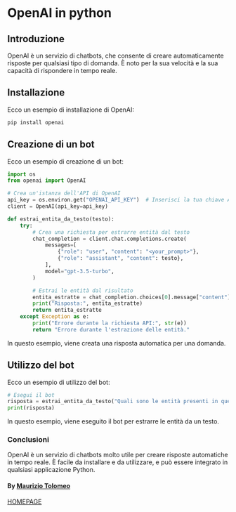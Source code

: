 # OpenAI in python

## Introduzione

OpenAI è un servizio di chatbots, che consente di creare automaticamente risposte per qualsiasi tipo di domanda. È noto per la sua velocità e la sua capacità di rispondere in tempo reale.

## Installazione

Ecco un esempio di installazione di OpenAI:

```bash
pip install openai
```

## Creazione di un bot

Ecco un esempio di creazione di un bot:

```python
import os
from openai import OpenAI

# Crea un'istanza dell'API di OpenAI
api_key = os.environ.get("OPENAI_API_KEY")  # Inserisci la tua chiave API qui
client = OpenAI(api_key=api_key)

def estrai_entita_da_testo(testo):
    try:
        # Crea una richiesta per estrarre entità dal testo
        chat_completion = client.chat.completions.create(
            messages=[
                {"role": "user", "content": "<your_prompt>"},
                {"role": "assistant", "content": testo},
            ],
            model="gpt-3.5-turbo",
        )

        # Estrai le entità dal risultato
        entita_estratte = chat_completion.choices[0].message["content"].strip()
        print("Risposta:", entita_estratte)
        return entita_estratte
    except Exception as e:
        print("Errore durante la richiesta API:", str(e))
        return "Errore durante l'estrazione delle entità."

```

In questo esempio, viene creata una risposta automatica per una domanda.

## Utilizzo del bot

Ecco un esempio di utilizzo del bot:

```python
# Esegui il bot
risposta = estrai_entita_da_testo("Quali sono le entità presenti in questo testo?")
print(risposta)
```

In questo esempio, viene eseguito il bot per estrarre le entità da un testo.

### Conclusioni

OpenAI è un servizio di chatbots molto utile per creare risposte automatiche in tempo reale. È facile da installare e da utilizzare, e può essere integrato in qualsiasi applicazione Python.

#### By [Maurizio Tolomeo](https://github.com/moris88)

[HOMEPAGE](https://moris88.github.io/formazione-python/)